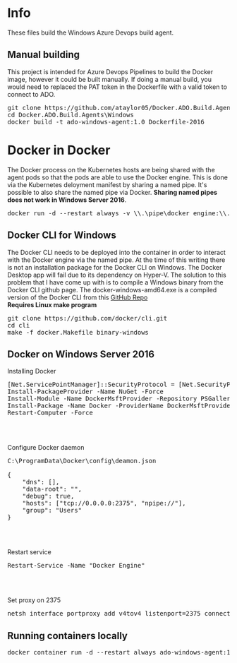 # Info
These files build the Windows Azure Devops build agent.  

## Manual building
This project is intended for Azure Devops Pipelines to build the Docker image, however it could be built manually.  If doing a manual build, you would need to replaced the PAT token in the Dockerfile with a valid token to connect to ADO.<br>
<pre>
git clone https://github.com/ataylor05/Docker.ADO.Build.Agents.git
cd Docker.ADO.Build.Agents\Windows
docker build -t ado-windows-agent:1.0 Dockerfile-2016
</pre>

# Docker in Docker
The Docker process on the Kubernetes hosts are being shared with the agent pods so that the pods are able to use the Docker engine.  This is done via the Kubernetes deloyment manifest by sharing a named pipe.  It's possible to also share the named pipe via Docker.  **Sharing named pipes does not work in Windows Server 2016**.<br>
<pre>
docker run -d --restart always -v \\.\pipe\docker_engine:\\.\pipe\docker_engine ado-windows-agent:1.0
</pre>

## Docker CLI for Windows
The Docker CLI needs to be deployed into the container in order to interact with the Docker engine via the named pipe.  At the time of this writing there is not an installation package for the Docker CLI on Windows.  The Docker Desktop app will fail due to its dependency on Hyper-V.  The solution to this problem that I have come up with is to compile a Windows binary from the Docker CLI github page.  The docker-windows-amd64.exe is a compiled version of the Docker CLI from this [GitHub Repo](https://github.com/docker/cli)<br>
**Requires Linux make program**<br>
<pre>
git clone https://github.com/docker/cli.git
cd cli
make -f docker.Makefile binary-windows
</pre>

## Docker on Windows Server 2016
Installing Docker
<pre>
[Net.ServicePointManager]::SecurityProtocol = [Net.SecurityProtocolType]::Tls12
Install-PackageProvider -Name NuGet -Force
Install-Module -Name DockerMsftProvider -Repository PSGallery -Force
Install-Package -Name Docker -ProviderName DockerMsftProvider -Force
Restart-Computer -Force
</pre><br><br>

Configure Docker daemon
<pre>
C:\ProgramData\Docker\config\deamon.json

{
    "dns": [],
    "data-root": "",
    "debug": true,
    "hosts": ["tcp://0.0.0.0:2375", "npipe://"],
    "group": "Users"
}
</pre><br><br>

Restart service
<pre>
Restart-Service -Name "Docker Engine"
</pre><br><br>

Set proxy on 2375
<pre>
netsh interface portproxy add v4tov4 listenport=2375 connectaddress=127.0.0.1 connectport=2375 listenaddress=<HOST_IP> protocol=tcp
</pre>

## Running containers locally
<pre>
docker container run -d --restart always ado-windows-agent:1.0
</pre>
